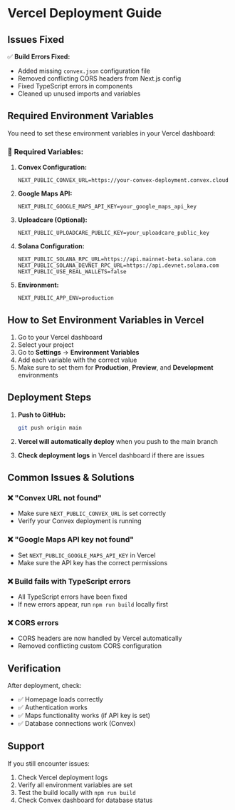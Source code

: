 # Vercel Deployment Guide

## Issues Fixed

✅ **Build Errors Fixed:**
- Added missing `convex.json` configuration file
- Removed conflicting CORS headers from Next.js config
- Fixed TypeScript errors in components
- Cleaned up unused imports and variables

## Required Environment Variables

You need to set these environment variables in your Vercel dashboard:

### 🔑 **Required Variables:**

1. **Convex Configuration:**
   ```
   NEXT_PUBLIC_CONVEX_URL=https://your-convex-deployment.convex.cloud
   ```

2. **Google Maps API:**
   ```
   NEXT_PUBLIC_GOOGLE_MAPS_API_KEY=your_google_maps_api_key
   ```

3. **Uploadcare (Optional):**
   ```
   NEXT_PUBLIC_UPLOADCARE_PUBLIC_KEY=your_uploadcare_public_key
   ```

4. **Solana Configuration:**
   ```
   NEXT_PUBLIC_SOLANA_RPC_URL=https://api.mainnet-beta.solana.com
   NEXT_PUBLIC_SOLANA_DEVNET_RPC_URL=https://api.devnet.solana.com
   NEXT_PUBLIC_USE_REAL_WALLETS=false
   ```

5. **Environment:**
   ```
   NEXT_PUBLIC_APP_ENV=production
   ```

## How to Set Environment Variables in Vercel

1. Go to your Vercel dashboard
2. Select your project
3. Go to **Settings** → **Environment Variables**
4. Add each variable with the correct value
5. Make sure to set them for **Production**, **Preview**, and **Development** environments

## Deployment Steps

1. **Push to GitHub:**
   ```bash
   git push origin main
   ```

2. **Vercel will automatically deploy** when you push to the main branch

3. **Check deployment logs** in Vercel dashboard if there are issues

## Common Issues & Solutions

### ❌ **"Convex URL not found"**
- Make sure `NEXT_PUBLIC_CONVEX_URL` is set correctly
- Verify your Convex deployment is running

### ❌ **"Google Maps API key not found"**
- Set `NEXT_PUBLIC_GOOGLE_MAPS_API_KEY` in Vercel
- Make sure the API key has the correct permissions

### ❌ **Build fails with TypeScript errors**
- All TypeScript errors have been fixed
- If new errors appear, run `npm run build` locally first

### ❌ **CORS errors**
- CORS headers are now handled by Vercel automatically
- Removed conflicting custom CORS configuration

## Verification

After deployment, check:
- ✅ Homepage loads correctly
- ✅ Authentication works
- ✅ Maps functionality works (if API key is set)
- ✅ Database connections work (Convex)

## Support

If you still encounter issues:
1. Check Vercel deployment logs
2. Verify all environment variables are set
3. Test the build locally with `npm run build`
4. Check Convex dashboard for database status
